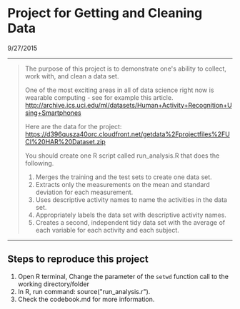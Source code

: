 Project for Getting and Cleaning Data
=====================================
9/27/2015

--------------------------

> The purpose of this project is to demonstrate one's ability to collect, work with, and clean a data set.
> 
> One of the most exciting areas in all of data science right now is wearable computing - see for example this article.
> http://archive.ics.uci.edu/ml/datasets/Human+Activity+Recognition+Using+Smartphones 
> 
> Here are the data for the project: 
> https://d396qusza40orc.cloudfront.net/getdata%2Fprojectfiles%2FUCI%20HAR%20Dataset.zip 
> 
> You should create one R script called run_analysis.R that does the following. 
> 1. Merges the training and the test sets to create one data set.
> 2. Extracts only the measurements on the mean and standard deviation for each measurement.
> 3. Uses descriptive activity names to name the activities in the data set.
> 4. Appropriately labels the data set with descriptive activity names.
> 5. Creates a second, independent tidy data set with the average of each variable for each activity and each subject. 
> 
-------------------------------

Steps to reproduce this project
-------------------------------

1. Open R terminal, Change the parameter of the `setwd` function call to the working directory/folder 
2. In R, run command: source("run_analysis.r").
3. Check the codebook.md for more information.
